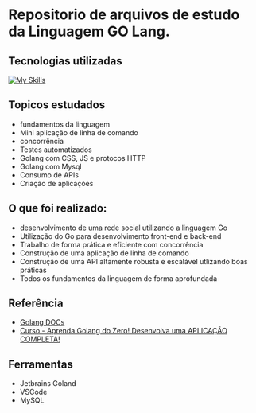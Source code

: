 
# Repositorio de arquivos de estudo da Linguagem GO Lang.

## Tecnologias utilizadas
[![My Skills](https://skillicons.dev/icons?i=golang,mysql,js,css,html,gma&theme=light)](https://skillicons.dev)

## Topicos estudados
 - fundamentos da linguagem
 - Mini aplicação de linha de comando
 - concorrência
 - Testes automatizados
 - Golang com CSS, JS e protocos HTTP
 - Golang com Mysql
 - Consumo de APIs
 - Criação de aplicações


## O que foi realizado:
 - desenvolvimento de uma rede social utilizando a linguagem Go
 - Utilização do Go para desenvolvimento front-end e back-end
 - Trabalho de forma prática e eficiente com concorrência
 - Construção de uma aplicação de linha de comando
 - Construção de uma API altamente robusta e escalável utlizando boas práticas
 - Todos os fundamentos da linguagem de forma aprofundada
## Referência

 - [Golang DOCs](https://go.dev/doc/)
 - [Curso - Aprenda Golang do Zero! Desenvolva uma APLICAÇÃO COMPLETA!](https://www.udemy.com/course/aprenda-golang-do-zero-desenvolva-uma-aplicacao-completa/)



## Ferramentas
 - Jetbrains Goland
 - VSCode
 - MySQL
